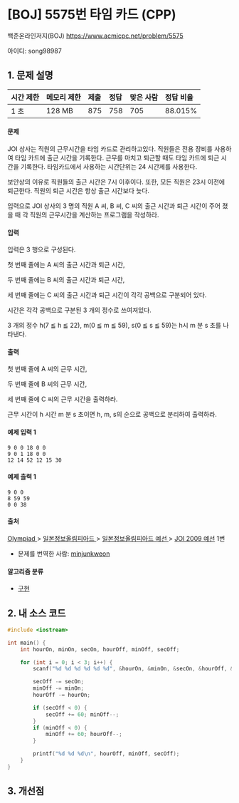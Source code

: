 # [BOJ] 5575번 타임 카드 (CPP)

백준온라인저지(BOJ) https://www.acmicpc.net/problem/5575

아이디: song98987



## 1. 문제 설명

| 시간 제한 | 메모리 제한 | 제출 | 정답 | 맞은 사람 | 정답 비율 |
| :-------- | :---------- | :--- | :--- | :-------- | :-------- |
| 1 초      | 128 MB      | 875  | 758  | 705       | 88.015%   |

#### 문제

JOI 상사는 직원의 근무시간을 타임 카드로 관리하고있다. 직원들은 전용 장비를 사용하여 타임 카드에 출근 시간을 기록한다. 근무를 마치고 퇴근할 때도 타임 카드에 퇴근 시간을 기록한다. 타임카드에서 사용하는 시간단위는 24 시간제를 사용한다.

보안상의 이유로 직원들의 출근 시간은 7시 이후이다. 또한, 모든 직원은 23시 이전에 퇴근한다. 직원의 퇴근 시간은 항상 출근 시간보다 늦다.

입력으로 JOI 상사의 3 명의 직원 A 씨, B 씨, C 씨의 출근 시간과 퇴근 시간이 주어 졌을 때 각 직원의 근무시간을 계산하는 프로그램을 작성하라.

#### 입력

입력은 3 행으로 구성된다.

첫 번째 줄에는 A 씨의 출근 시간과 퇴근 시간,

두 번째 줄에는 B 씨의 출근 시간과 퇴근 시간,

세 번째 줄에는 C 씨의 출근 시간과 퇴근 시간이 각각 공백으로 구분되어 있다.

시간은 각각 공백으로 구분된 3 개의 정수로 쓰여져있다.

3 개의 정수 h(7 ≦ h ≦ 22), m(0 ≦ m ≦ 59), s(0 ≦ s ≦ 59)는 h시 m 분 s 초를 나타낸다.

#### 출력

첫 번째 줄에 A 씨의 근무 시간,

두 번째 줄에 B 씨의 근무 시간,

세 번째 줄에 C 씨의 근무 시간을 출력하라.

근무 시간이 h 시간 m 분 s 초이면 h, m, s의 순으로 공백으로 분리하여 출력하라.



#### 예제 입력 1

```
9 0 0 18 0 0
9 0 1 18 0 0
12 14 52 12 15 30
```

#### 예제 출력 1

```
9 0 0
8 59 59
0 0 38
```



#### 출처

[Olympiad ](https://www.acmicpc.net/category/2)> [일본정보올림피아드 ](https://www.acmicpc.net/category/100)> [일본정보올림피아드 예선 ](https://www.acmicpc.net/category/101)> [JOI 2009 예선](https://www.acmicpc.net/category/detail/551) 1번

- 문제를 번역한 사람: [minjunkweon](https://www.acmicpc.net/user/minjunkweon)

#### 알고리즘 분류

- [구현](https://www.acmicpc.net/problem/tag/구현)



## 2. 내 소스 코드

```C++
#include <iostream>

int main() {
	int hourOn, minOn, secOn, hourOff, minOff, secOff;

	for (int i = 0; i < 3; i++) {
		scanf("%d %d %d %d %d %d", &hourOn, &minOn, &secOn, &hourOff, &minOff, &secOff);

		secOff -= secOn;
		minOff -= minOn;
		hourOff -= hourOn;

		if (secOff < 0) {
			secOff += 60; minOff--;
		}
		if (minOff < 0) {
			minOff += 60; hourOff--;
		}

		printf("%d %d %d\n", hourOff, minOff, secOff);
	}
}
```



## 3. 개선점

